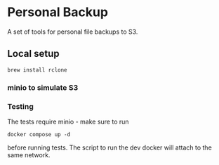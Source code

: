 # Personal Backup

A set of tools for personal file backups to S3.

## Local setup

```
brew install rclone
```

### minio to simulate S3

### Testing

The tests require minio - make sure to run

```
docker compose up -d
```

before running tests. The script to run the dev docker will attach to the same network.

